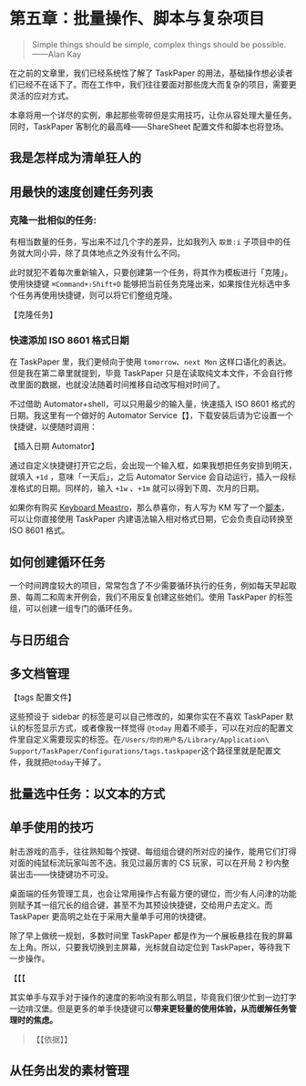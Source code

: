 # 第五章：批量操作、脚本与复杂项目

>Simple things should be simple, complex things should be possible.
>——Alan Kay

在之前的文章里，我们已经系统性了解了 TaskPaper 的用法，基础操作想必读者们已经不在话下了。而在工作中，我们往往要面对那些庞大而复杂的项目，需要更灵活的应对方式。

本章将用一个详尽的实例，串起那些零碎但是实用技巧，让你从容处理大量任务。同时，TaskPaper 客制化的最高峰——ShareSheet 配置文件和脚本也将登场。

## 我是怎样成为清单狂人的



## 用最快的速度创建任务列表

### 克隆一批相似的任务:

有相当数量的任务，写出来不过几个字的差异，比如我列入 `取景:i`  子项目中的任务就大同小异，除了具体地点之外没有什么不同。

此时就犯不着每次重新输入，只要创建第一个任务，将其作为模板进行「克隆」。使用快捷键 `⌘Command+⇧Shift+D` 能够把当前任务克隆出来，如果按住光标选中多个任务再使用快捷键，则可以将它们整组克隆。

【克隆任务】



### 快速添加 ISO 8601 格式日期

在 TaskPaper 里，我们更倾向于使用 `tomorrow`、`next Mon` 这样口语化的表达。但是我在第二章里就提到，毕竟 TaskPaper 只是在读取纯文本文件，不会自行修改里面的数据，也就没法随着时间推移自动改写相对时间了。

不过借助 Automator+shell，可以只用最少的输入量，快速插入 ISO 8601 格式的日期。我这里有一个做好的 Automator Service【】，下载安装后请为它设置一个快捷键，以便随时调用：

【插入日期 Automator】

通过自定义快捷键打开它之后，会出现一个输入框，如果我想把任务安排到明天，就填入 `+1d` ，意味「一天后」，之后 Automator Service 会自动运行，插入一段标准格式的日期。同样的，输入 `+1w` 、`+1m` 就可以得到下周、次月的日期。

如果你有购买 [Keyboard Meastro](http://www.keyboardmaestro.com/main/)，那么恭喜你，有人写为 KM 写了一个[脚本](https://forum.keyboardmaestro.com/t/convert-informal-date-times-to-yyyy-mm-dd-hh-mm-in-taskpaper-3-preview/2941)，可以让你直接使用  TaskPaper 内建语法输入相对格式日期，它会负责自动转换至 ISO 8601 格式。

## 如何创建循环任务

一个时间跨度较大的项目，常常包含了不少需要循环执行的任务，例如每天早起取景、每周二和周末开例会，我们不用反复创建这些她们。使用 TaskPaper 的标签组，可以创建一组专门的循环任务。

## 与日历组合

## 多文档管理

【tags 配置文件】

这些预设于 sidebar 的标签是可以自己修改的，如果你实在不喜欢 TaskPaper 默认的标签显示方式，或者像我一样觉得 `@today` 用着不顺手，可以在对应的配置文件里自定义需要现实的标签。在`/Users/你的用户名/Library/Application\ Support/TaskPaper/Configurations/tags.taskpaper`这个路径里就是配置文件，我就把`@today`干掉了。

## 批量选中任务：以文本的方式

## 单手使用的技巧

射击游戏的高手，往往熟知每个按键、每组组合键的所对应的操作，能用它们打得对面的纯鼠标流玩家叫苦不迭。我见过最厉害的 CS 玩家，可以在开局 2 秒内整装出击——快捷键功不可没。

桌面端的任务管理工具，也会让常用操作占有最方便的键位，而少有人问津的功能则赋予其一组冗长的组合键，甚至不为其预设快捷键，交给用户去定义。而 TaskPaper 更高明之处在于采用大量单手可用的快捷键。

除了早上做统一规划，多数时间里 TaskPaper 都是作为一个展板悬挂在我的屏幕左上角。所以，只要我切换到主屏幕，光标就自动定位到 TaskPaper，等待我下一步操作。

【【【

其实单手与双手对于操作的速度的影响没有那么明显，毕竟我们很少忙到一边打字一边啃汉堡。但是更多的单手快捷键可以**带来更轻量的使用体验，从而缓解任务管理时的焦虑。**

> 【【依据】】

## 从任务出发的素材管理